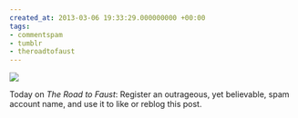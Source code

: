 ```yaml
---
created_at: 2013-03-06 19:33:29.000000000 +00:00
tags:
- commentspam
- tumblr
- theroadtofaust
---
```


![](/blog/media/tumblr_mj97nt8RpQ1qim2zwo1_500.png)

Today on *The Road to Faust*: Register an outrageous, yet believable,
spam account name, and use it to like or reblog this post.
